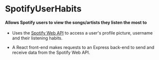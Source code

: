 # SpotifyUserHabits

#### Allows Spotify users to view the songs/artists they listen the most to

- Uses the [Spotify Web API](https://spotify-habits.herokuapp.com) to access a user's profile picture, username 
and their listening habits.

- A React front-end makes requests to an Express back-end to send and receive data from the Spotify Web API.

